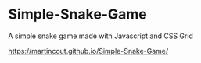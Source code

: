 # Simple-Snake-Game
A simple snake game made with Javascript and CSS Grid

https://martincout.github.io/Simple-Snake-Game/
